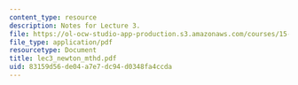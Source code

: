 ```yaml
---
content_type: resource
description: Notes for Lecture 3.
file: https://ol-ocw-studio-app-production.s3.amazonaws.com/courses/15-084j-nonlinear-programming-spring-2004/83159d56de04a7e7dc94d0348fa4ccda_lec3_newton_mthd.pdf
file_type: application/pdf
resourcetype: Document
title: lec3_newton_mthd.pdf
uid: 83159d56-de04-a7e7-dc94-d0348fa4ccda
---
```

